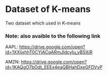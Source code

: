 # Dataset of K-means

Two dataset which used in K-means 

### Note: also avaible to the following link

AAPL: https://drive.google.com/open?id=1XXijxhhT0CYjACqARmJIdcyIu_yBSXiR 

AMZN: https://drive.google.com/open?id=1KAQgO7bOdt_EEEx4eaQBHahDxeGFDVyP 
